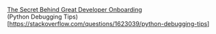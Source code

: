 [The Secret Behind Great Developer Onboarding](https://stackoverflow.blog/2018/02/05/secret-behind-great-developer-onboarding/)<br>
(Python Debugging Tips)[https://stackoverflow.com/questions/1623039/python-debugging-tips]<br>
